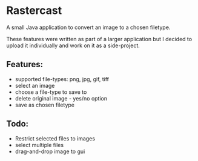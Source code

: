# Rastercast
A small Java application to convert an image to a chosen filetype.

These features were written as part of a larger application but I decided to upload it individually and work on it as a side-project.

## Features:
- supported file-types: png, jpg, gif, tiff
- select an image
- choose a file-type to save to
- delete original image - yes/no option
- save as chosen filetype

## Todo:
- Restrict selected files to images
- select multiple files
- drag-and-drop image to gui
